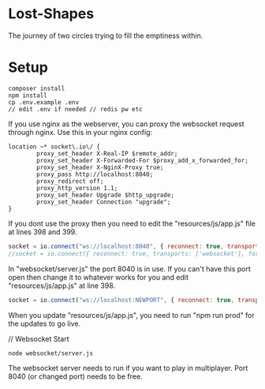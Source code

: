 # Lost-Shapes
The journey of two circles trying to fill the emptiness within.


# Setup
```
composer install
npm install
cp .env.example .env
// edit .env if needed // redis pw etc
```

If you use nginx as the webserver, you can proxy the websocket request through nginx. Use this in your nginx config:

```
location ~* socket\.io\/ {
		proxy_set_header X-Real-IP $remote_addr;
		proxy_set_header X-Forwarded-For $proxy_add_x_forwarded_for;
		proxy_set_header X-NginX-Proxy true;
		proxy_pass http://localhost:8040;
		proxy_redirect off;
		proxy_http_version 1.1;
		proxy_set_header Upgrade $http_upgrade;
		proxy_set_header Connection "upgrade";
}
```

If you dont use the proxy then you need to edit the "resources/js/app.js" file at lines 398 and 399.

```javascript
socket = io.connect("ws://localhost:8040", { reconnect: true, transports: ['websocket'], forceNew: true });
//socket = io.connect({ reconnect: true, transports: ['websocket'], forceNew: true });
```

In "websocket/server.js" the port 8040 is in use. If you can't have this port open then change it to whatever works for you and edit "resources/js/app.js" at line 398.

```javascript
socket = io.connect("ws://localhost:NEWPORT", { reconnect: true, transports: ['websocket'], forceNew: true });
```

When you update "resources/js/app.js", you need to run "npm run prod" for the updates to go live.

// Websocket Start
```
node websocket/server.js
```

The websocket server needs to run if you want to play in multiplayer. Port 8040 (or changed port) needs to be free.